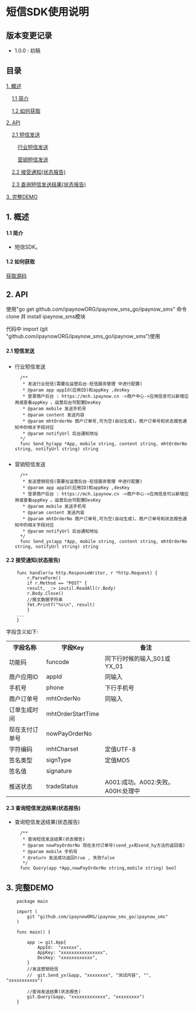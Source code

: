 
# 短信SDK使用说明 #

## 版本变更记录 ##


- 1.0.0 : 初稿


## 目录 ##

[1. 概述](#1)

&nbsp;&nbsp;&nbsp;&nbsp;[1.1 简介](#1.1)

&nbsp;&nbsp;&nbsp;&nbsp;[1.2 如何获取](#1.2)

[2. API](#2)

&nbsp;&nbsp;&nbsp;&nbsp;[2.1 短信发送](#2.1)

&nbsp;&nbsp;&nbsp;&nbsp;&nbsp;&nbsp;&nbsp;&nbsp;[行业短信发送](#2.1.1)

&nbsp;&nbsp;&nbsp;&nbsp;&nbsp;&nbsp;&nbsp;&nbsp;[营销短信发送](#2.1.2)

&nbsp;&nbsp;&nbsp;&nbsp;[2.2 接受通知(状态报告)](#2.2)

&nbsp;&nbsp;&nbsp;&nbsp;[2.3 查询短信发送结果(状态报告)](#2.3)

[3. 完整DEMO](#3)


<h2 id='1'> 1. 概述 </h2>

<h4 id='1.1'> 1.1 简介 </h4>

- 短信SDK。

<h4 id='1.2'> 1.2 如何获取 </h4>

[获取源码](https://github.com/ipaynowORG/ipaynow_sms_go)


<h2 id='2'> 2. API </h2>

使用"go get github.com/ipaynowORG/ipaynow_sms_go/ipaynow_sms" 命令clone 并 install ipaynow_sms模块

代码中 import (git "github.com/ipaynowORG/ipaynow_sms_go/ipaynow_sms")使用

<h4 id='2.1'> 2.1 短信发送 </h4>

<h5 id='2.1.1'></h5>

- 行业短信发送

		/**
		 * 发送行业短信(需要在运营后台-短信服务管理 中进行配置)
		 * @param app appId(应用ID)和appKey ,desKey
		 * 登录商户后台 : https://mch.ipaynow.cn ->商户中心->应用信息可以新增应用或查看appKey 。运营后台可配置DesKey
		 * @param mobile 发送手机号
		 * @param content 发送内容
	     * @param mhtOrderNo 商户订单号,可为空(自动生成)。商户订单号和状态报告通知中的相关字段对应
		 * @param notifyUrl 后台通知地址
		*/
		func Send_hy(app *App, mobile string, content string, mhtOrderNo string, notifyUrl string) string 

<h5 id='2.1.2'></h5>

- 营销短信发送

		/**
		 * 发送营销短信(需要在运营后台-短信服务管理 中进行配置)
		 * @param app appId(应用ID)和appKey ,desKey
	     * 登录商户后台 : https://mch.ipaynow.cn ->商户中心->应用信息可以新增应用或查看appKey 。运营后台可配置DesKey
		 * @param mobile 发送手机号
		 * @param content 发送内容
		 * @param mhtOrderNo 商户订单号,可为空(自动生成)。商户订单号和状态报告通知中的相关字段对应
		 * @param notifyUrl 后台通知地址
		*/
		func Send_yx(app *App, mobile string, content string, mhtOrderNo string, notifyUrl string) string


<h4 id='2.2'>2.2 接受通知(状态报告)</h4>


		func handler(w http.ResponseWriter, r *http.Request) {
			r.ParseForm()
			if r.Method == "POST" {
            result, _:= ioutil.ReadAll(r.Body)
			r.Body.Close()
			//报文数据字符串
			fmt.Printf("%s\n", result)
			}
		...
		}


字段含义如下:

<table>
        <tr>
            <th>字段名称</th>
            <th>字段Key</th>
            <th>备注</th>
        </tr>
        <tr>
            <td>功能码</td>
            <td>funcode</td>
            <td>同下行时候的输入,S01或YX_01</td>
        </tr>
        <tr>
            <td>商户应用ID</td>
            <td>appId</td>
            <td>同输入</td>
         </tr>
<tr>
            <td>手机号</td>
            <td>phone</td>
            <td>下行手机号</td>
         </tr>
<tr>
            <td>商户订单号</td>
            <td>mhtOrderNo</td>
            <td>同输入</td>
         </tr>
<tr>
            <td>订单生成时间</td>
            <td>mhtOrderStartTime</td>
            <td></td>
         </tr>
<tr>
            <td>现在支付订单号</td>
            <td>nowPayOrderNo</td>
            <td></td>
         </tr>
<tr>
            <td>字符编码</td>
            <td>mhtCharset</td>
            <td>定值UTF-8</td>
         </tr>
<tr>
            <td>签名类型</td>
            <td>signType</td>
            <td>定值MD5</td>
         </tr>
<tr>
            <td>签名值</td>
            <td>signature</td>
            <td></td>
         </tr>
<tr>
            <td>推送状态</td>
            <td>tradeStatus</td>
            <td>A001:成功。A002:失败。 A00H:处理中</td>
         </tr>
    </table>

	
<h4 id='2.3'> 2.3 查询短信发送结果(状态报告) </h4>

- 查询短信发送结果(状态报告)


		/**
		 * 查询短信发送结果(状态报告)
		 * @param nowPayOrderNo 现在支付订单号(send_yx和send_hy方法的返回值)
		 * @param mobile 手机号
		 * @return 发送成功返回true , 失败false
		 */
		func Query(app *App,nowPayOrderNo string,mobile string) bool

<h2 id='3'> 3. 完整DEMO </h2>

		package main

		import (
			git "github.com/ipaynowORG/ipaynow_sms_go/ipaynow_sms"
		)

		func main() {

			app := git.App{
				AppId:  "xxxxxx",
				AppKey: "xxxxxxxxxxxxxxxx",
				DesKey: "xxxxxxxxxxxx",
			}
			//发送营销短信
			//	git.Send_yx(&app, "xxxxxxxx", "测试内容", "", "xxxxxxxxxxx")
	
			//查询发送结果(状态报告)
			git.Query(&app, "xxxxxxxxxxxxx", "xxxxxxxxx")
		}

